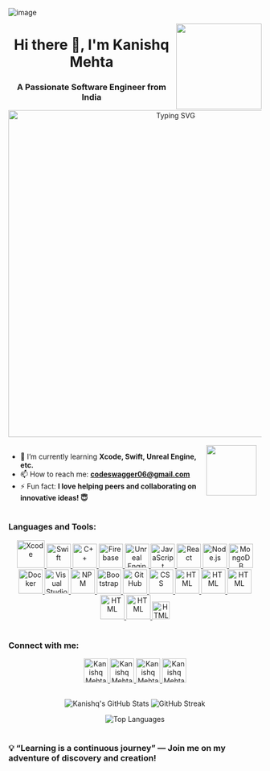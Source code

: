 ![image](https://github.com/user-attachments/assets/843d016e-d155-418c-88a1-fb59809ab2bc)

<a href="https://github.com/KanishqxMehta">
    <img align="right" src="https://user-images.githubusercontent.com/74038190/229223156-0cbdaba9-3128-4d8e-8719-b6b4cf741b67.gif" width="170">
</a>

<p>
  <h1 align="center">Hi there 👋, I'm Kanishq Mehta</h1>
  <h3 align="center">A Passionate Software Engineer from India</h3>
</p>

<p align="center">
  <img src="https://readme-typing-svg.demolab.com?font=Fira+Code&weight=500&size=20&pause=500&color=00C2C6&center=true&vCenter=true&lines=%23 +Full+Stack+Developer;Swift+%7C+Unreal+Engine+Enthusiast;%22+Passionate+Learner+%23+Problem+Solver;Let%27s+build+something+awesome+%F0%9F%92%BB" alt="Typing SVG" style="width: 650px; height: auto;" />
</p>

<a href="https://github.com/KanishqxMehta">
    <img src="https://media.tenor.com/zhIZszouG8QAAAAi/line-divider.gif" width="100%" height="2px"/>
</a>

<img src="https://img1.picmix.com/output/stamp/original/9/8/7/3/473789_94059.gif" style="margin-right: 10px;" width="100" height="100" align="right" /> 

<p style="margin: 10px;">

  - 🌱 I’m currently learning **Xcode, Swift, Unreal Engine, etc.**
  - 📫 How to reach me: **codeswagger06@gmail.com**
  - ⚡ Fun fact: **I love helping peers and collaborating on innovative ideas! 😇**

</p>

<a href="https://github.com/KanishqxMehta">
    <img src="https://media.tenor.com/zhIZszouG8QAAAAi/line-divider.gif" width="100%" height="2px"/>
</a>


<h3 align="left">Languages and Tools:</h3>
<p align="center">
  <a href="https://developer.apple.com/xcode/" target="_blank">
    <img src="https://developer.apple.com/assets/elements/icons/xcode-12/xcode-12-96x96_2x.png" style="width: 55px;" alt="Xcode" />
  </a> 
  <a href="https://developer.apple.com/swift/" target="_blank">
    <img src="https://developer.apple.com/swift/images/swift-og.png" style="width: 48px;" alt="Swift" />
  </a> 
  <a href="https://www.w3schools.com/cpp/" target="_blank">
    <img src="https://upload.wikimedia.org/wikipedia/commons/thumb/1/18/ISO_C%2B%2B_Logo.svg/1822px-ISO_C%2B%2B_Logo.svg.png" style="width: 48px;" alt="C++" />
  </a>
  <a href="https://firebase.google.com/" target="_blank">
    <img src="https://github.com/user-attachments/assets/89b0206e-f58a-4421-a95c-02c765a88987" style="width: 48px;" alt="Firebase" />
  </a>
  <a href="https://www.unrealengine.com/" target="_blank">
    <img src="https://github.com/user-attachments/assets/99f8e79e-9a53-4127-8309-3e82cf2ef789" style="width: 48px;" alt="Unreal Engine" />
  </a>
  <a href="https://www.javascript.com/" target="_blank">
    <img src="https://img.icons8.com/color/48/000000/javascript.png" style="width: 48px;" alt="JavaScript" />
  </a>
  <a href="https://reactjs.org/" target="_blank">
    <img src="https://img.icons8.com/color/48/000000/react-native.png" style="width: 48px;" alt="React" />
  </a>
  <a href="https://nodejs.org/" target="_blank">
    <img src="https://img.icons8.com/color/48/000000/nodejs.png" style="width: 48px;" alt="Node.js" />
  </a>
  <a href="https://www.mongodb.com/" target="_blank">
    <img src="https://img.icons8.com/color/48/000000/mongodb.png" style="width: 48px;" alt="MongoDB" />
  </a>
  <a href="https://www.docker.com/" target="_blank">
    <img src="https://img.icons8.com/color/48/000000/docker.png" style="width: 48px;" alt="Docker" />
  </a>
  <a href="https://visualstudio.microsoft.com/" target="_blank">
    <img src="https://img.icons8.com/color/48/000000/visual-studio.png" style="width: 48px;" alt="Visual Studio" />
  </a>
  <a href="https://www.npmjs.com/" target="_blank">
    <img src="https://img.icons8.com/color/48/000000/npm.png" style="width: 48px;" alt="NPM" />
  </a>
  <a href="https://getbootstrap.com/" target="_blank">
    <img src="https://img.icons8.com/color/48/000000/bootstrap.png" style="width: 48px;" alt="Bootstrap" />
  </a>
  <a href="https://github.com/" target="_blank">
    <img src="https://img.icons8.com/color/48/000000/github--v1.png" style="width: 48px;" alt="GitHub" />
  </a>
  <a href="https://www.w3schools.com/css/" target="_blank">
    <img src="https://img.icons8.com/color/48/000000/css3.png" style="width: 48px;" alt="CSS" />
  </a>
  <a href="https://www.w3schools.com/html/" target="_blank">
    <img src="https://img.icons8.com/color/48/000000/html-5.png" style="width: 48px;" alt="HTML" />
  </a>
  <a href="https://www.tailwindcss.com/" target="_blank">
    <img src="https://img.icons8.com/color/48/000000/tailwindcss.png" style="width: 48px;" alt="HTML" />
  </a>
  <a href="https://www.tailwindcss.com/" target="_blank">
    <img src="https://img.icons8.com/color/48/000000/nextjs.png" style="width: 48px;" alt="HTML" />
  </a>
  <a href="https://www.w3schools.com/java/" target="_blank">
    <img src="https://img.icons8.com/?size=100&id=13679&format=png&color=000000" style="width: 48px;" alt="HTML" />
  </a>
  <a href="https://www.postgresql.org" target="_blank">
    <img src="https://img.icons8.com/?size=100&id=38561&format=png&color=000000" style="width: 48px;" alt="HTML" />
  </a>
  <a href="https://www.postgresql.org" target="_blank">
    <img src="https://upload.wikimedia.org/wikipedia/commons/thumb/e/e9/Jenkins_logo.svg/1200px-Jenkins_logo.svg.png" style="width: 35px;" alt="HTML" />
  </a>
</p>

<a href="https://github.com/KanishqxMehta">
    <img src="https://media.tenor.com/zhIZszouG8QAAAAi/line-divider.gif" width="100%" height="2px"/>
</a>


<h3 align="left">Connect with me:</h3>
<p align="center">
  <a href="https://linkedin.com/in/kanishq-mehta" target="_blank">
    <img src="https://github.com/user-attachments/assets/3b96474a-0631-431a-bfd6-ed3121f056b5" style="width: 48px;" alt="Kanishq Mehta | LinkedIn" />
  </a>
  <a href="https://www.youtube.com/@kanishqmehta" target="_blank">
    <img src="https://github.com/user-attachments/assets/3b86cd3b-2cb0-4855-8277-0cb11386ad71" style="width: 48px;" alt="Kanishq Mehta | YouTube" />
  </a>
  <a href="https://www.leetcode.com/kanitani" target="_blank">
    <img src="https://upload.wikimedia.org/wikipedia/commons/8/8e/LeetCode_Logo_1.png" style="width: 48px;" alt="Kanishq Mehta | LeetCode" />
  </a>
  <a href="https://www.instagram.com/kanishq_.mehta/" target="_blank">
    <img src="https://github.com/user-attachments/assets/a8642140-3865-410c-b196-b688b8fc0809" style="width: 48px;" alt="Kanishq Mehta | Instagram" />
  </a>
</p>

<a href="https://github.com/KanishqxMehta">
    <img src="https://media.tenor.com/zhIZszouG8QAAAAi/line-divider.gif" width="100%" height="2px"/>
</a>


<div align="center">
  <p>
    <img src="https://github-readme-stats.vercel.app/api?username=kanishqxmehta&show_icons=true&theme=radical" alt="Kanishq's GitHub Stats" style="display: inline-block;" />
    <img src="https://github-readme-streak-stats.herokuapp.com/?user=kanishqxmehta&theme=radical" alt="GitHub Streak" style="display: inline-block;" />
  </p>
</div>

<p align="center">
  <img src="https://github-readme-stats.vercel.app/api/top-langs/?username=kanishqxmehta&layout=compact&theme=radical" alt="Top Languages" />
</p>

<a href="https://github.com/KanishqxMehta">
    <img src="https://media.tenor.com/zhIZszouG8QAAAAi/line-divider.gif" width="100%" height="2px"/>
</a>


### 💡 “Learning is a continuous journey” — Join me on my adventure of discovery and creation!
